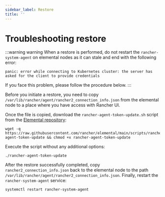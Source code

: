 ```yaml
---
sidebar_label: Restore
title: ''
---
```


# Troubleshooting restore

:::warning warning
When a restore is performed, do not restart the `rancher-system-agent` on elemental nodes as it can stale and end with the following error:

`panic: error while connecting to Kubernetes cluster: the server has asked for the client to provide credentials`

If you face this problem, please follow the procedure below.
:::

Before you initiate a restore, you need to copy `/var/lib/rancher/agent/rancher2_connection_info.json` from the elemental node to a place where you have access with Rancher UI.

Once the file is copied, download the `rancher-agent-token-update.sh` script from the [Elemental repository](https://github.com/rancher/elemental):

```shell showLineNumbers
wget -q https://raw.githubusercontent.com/rancher/elemental/main/scripts/rancher-agent-token-update && chmod +x rancher-agent-token-update
```

Execute the script without any additional options:

```shell showLineNumbers
./rancher-agent-token-update
```

After the restore successfully completed, copy `rancher2_connection_info.json` back to the elemental node to the path
`/var/lib/rancher/agent/rancher2_connection_info.json`. Finally, restart the `rancher-system-agent` service:

```shell showLineNumbers
systemctl restart rancher-system-agent
```
